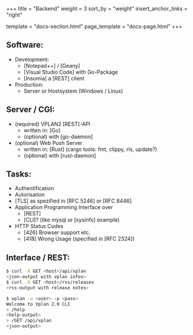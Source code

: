 +++
title = "Backend"
weight = 3
sort_by = "weight"
insert_anchor_links = "right"

template = "docs-section.html"
page_template = "docs-page.html"
+++

## Software:
- Development:
  - [Notepad++] / [Geany]
  - [Visual Studio Code] with Go-Package
  - [Insomia] a [REST] client
- Production:
  - Server or Hostsystem (Windows / Linux)

## Server / CGI:
- (required) VPLAN2 [REST]-API
  - written in: [Go]
  - (optional) with [go-daemon]
- (optional) Web Push Server
  - written in: [Rust] (cargo tools: fmt, clippy, rls, update?)
  - (optional) with [rust-daemon]

## Tasks:
- Authentification
- Autorisation
- [TLS] as spezified in [RFC 5246] or [RFC 8446]
- Application Programming Interface over 
  - [REST]
  - [CLI]? (like mysql or [sysinfo] example)
- HTTP Status Codes
  - [426] Browser support etc.
  - [418] Wrong Usage (specified in [RFC 2324])

## Interface / REST:

```bash
$ curl -X GET <host>/api/vplan
<json-output with vplan infos>
$ curl -X GET <host>/rss/releases
<rss-output with release notes>
```

```bash
$ vplan -u <user> -p <pass>
Welcome to Vplan 2.0 CLI
> /help
<help-output>
> /GET /api/vplan
<json-output>
```
